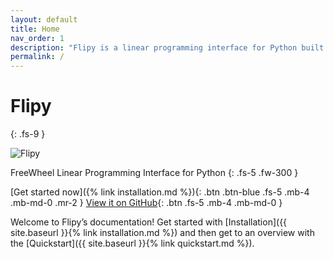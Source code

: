 ```yaml
---
layout: default
title: Home
nav_order: 1
description: "Flipy is a linear programming interface for Python built by FreeWheel."
permalink: /
---
```


# Flipy
{: .fs-9 }

![Flipy]({{site.baseurl}}/assets/images/flipy.png)

FreeWheel Linear Programming Interface for Python
{: .fs-5 .fw-300 }

[Get started now]({% link installation.md %}){: .btn .btn-blue .fs-5 .mb-4 .mb-md-0 .mr-2 } [View it on GitHub](https://github.com/freewheel/flipy/){: .btn .fs-5 .mb-4 .mb-md-0 }

Welcome to Flipy’s documentation! Get started with [Installation]({{ site.baseurl }}{% link installation.md %}) and then get to an overview with the [Quickstart]({{ site.baseurl }}{% link quickstart.md %}).